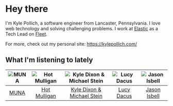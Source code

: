 # Hey there


I'm Kyle Pollich, a software engineer from Lancaster, Pennsylvania. I love web technology and solving challenging problems.
I work at [Elastic](https://www.elastic.co/) as a Tech Lead on [Fleet](https://www.elastic.co/guide/en/fleet/current/fleet-overview.html).

For more, check out my personal site: https://kylepollich.com/

## What I'm listening to lately

<!-- begin artists -->
  |![MUNA](https://i.scdn.co/image/ab6761610000f178eff80f0e9a1932555d15cd74)|![Hot Mulligan](https://i.scdn.co/image/ab6761610000f178ba1ce18b6a63e392b4d66e9e)|![Kyle Dixon & Michael Stein](https://i.scdn.co/image/ab6761610000f17888f71e301f3b88aa37dc4c07)|![Lucy Dacus](https://i.scdn.co/image/ab6761610000f178312e950a378c56701bd2584c)|![Jason Isbell](https://i.scdn.co/image/ab6761610000f1784d03c4e0dacde5c1702c7c2f)|
  |:---:|:---:|:---:|:---:|:---:|
  |[MUNA](https://open.spotify.com/artist/6xdRb2GypJ7DqnWAI2mHGn)|[Hot Mulligan](https://open.spotify.com/artist/1lKZzN2d4IqiEYxyECIEHI)|[Kyle Dixon & Michael Stein](https://open.spotify.com/artist/00oL7zWxmWveTsKF7DnIRd)|[Lucy Dacus](https://open.spotify.com/artist/07D1Bjaof0NFlU32KXiqUP)|[Jason Isbell](https://open.spotify.com/artist/3Q8wgwyVVv0z4UEh1HB0KY)|
<!-- end artists -->
